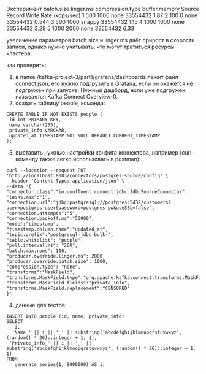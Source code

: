 Эксперимент	batch.size	linger.ms	compression.type	buffer.memory	Source Record Write Rate (kops/sec)
1	500	1000	none	33554432	1.87
2   100	0	    none	33554432	0.544
3	500	1000	snappy	33554432	1.15
4	1000 1000	none	33554432	3.29
5	1000 2000	none	33554432	6.33

увеличение параметров batch.size и linger.ms даёт прирост в скорости записи, однако нужно учитывать, что могут тратиться ресурсы кластера.

как проверить:
1. в папке /kafka-project-3/part1/grafana/dashboards лежит файл connect.json, его нужно подгрузить в Grafana, если он окажется не подгружен при запуске. Нужный дашборд, если уже подгружен, называется 
Kafka Connect Overview-0.
2. создать таблицу people, команда:
```
CREATE TABLE IF NOT EXISTS people (
 id int PRIMARY KEY,
 name varchar(255),
 private_info VARCHAR,  
 updated_at TIMESTAMP NOT NULL DEFAULT CURRENT_TIMESTAMP
);
```
3. выставить нужные настройки конфига коннектора, например (curl-команду также легко использовать в postman):
```
curl --location --request PUT 'http://localhost:8083/connectors/postgres-source/config' \
--header 'Content-Type: application/json' \
--data '{
"connector.class":"io.confluent.connect.jdbc.JdbcSourceConnector",
"tasks.max":"1",
"connection.url":"jdbc:postgresql://postgres:5432/customers?user=postgres-user&password=postgres-pw&useSSL=false",
"connection.attempts":"5",
"connection.backoff.ms":"50000",
"mode":"timestamp",
"timestamp.column.name":"updated_at",
"topic.prefix":"postgresql-jdbc-bulk-",
"table.whitelist": "people",
"poll.interval.ms": "200",
"batch.max.rows": 100,
"producer.override.linger.ms": 2000,
"producer.override.batch.size": 1000,
"compression.type": "none",
"transforms":"MaskField",
"transforms.MaskField.type":"org.apache.kafka.connect.transforms.MaskField$Value",
"transforms.MaskField.fields":"private_info",
"transforms.MaskField.replacement":"CENSORED"
}'
```
4. данные для тестов:
```
INSERT INTO people (id, name, private_info)
SELECT
   i,
  'Name_' || i || '_' || substring('abcdefghijklmnopqrstuvwxyz', (random() * 26)::integer + 1, 1),
 'Private_info_' || i || '_' || substring('abcdefghijklmnopqrstuvwxyz', (random() * 26)::integer + 1, 1)
FROM
   generate_series(1, 9000000) AS i;
```

